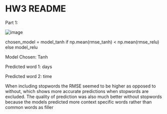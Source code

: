 # HW3 README
Part 1:


![image](https://github.com/user-attachments/assets/cf4f2b13-c125-40cd-bf81-9179f879ca86)


chosen_model = model_tanh if np.mean(rmse_tanh) < np.mean(rmse_relu) else model_relu

Model Chosen: Tanh

Predicted word 1: days

Predicted word 2: time


When including stopwords the RMSE seemed to be higher as opposed to without, which shows more accurate predictions when stopwords are excluded. The quality of prediction was also much better without stopwords because the models predicted more context specific words rather than common words as filler
